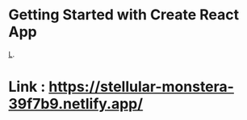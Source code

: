 # Getting Started with Create React App

[L](https://github.com/facebook/create-react-app).

<h1>Link :  <a href ="https://stellular-monstera-39f7b9.netlify.app/"> https://stellular-monstera-39f7b9.netlify.app/</a></h1>
